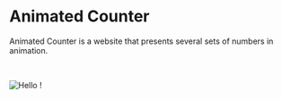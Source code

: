 # Animated Counter

Animated Counter is a website that presents several sets of numbers in animation.

<br />

![Hello !](https://api.visitorbadge.io/api/VisitorHit?user=kevinadhiguna&repo=animated-counter&label=thanks%20for%20dropping%20in%20!&labelColor=%23000000&countColor=%23FFFFFF)
